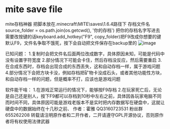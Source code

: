 # mite save file
mite存档神器
把脚本放在.minecraft\MITE\saves\1.6.4路径下
存档文件名source_folder = os.path.join(os.getcwd(), '你的存档') 把你的存档名字写进去
需要改按键的话keyboard.add_hotkey("F9", copy_folder)把F9改成你想要的键
默认F9，文件名争取不饿死，按下会自动把文件保存在backup里的
![image](https://github.com/user-attachments/assets/d7153b78-e8c8-4d6a-ac5d-0fb494bc32cc)

已知问题：
1.复制时会把文件名后面两位改成数字，具体原因未知，可能是代码中没有设置字符宽度
2.部分情况下可能会卡住，然后存档没反应，然后需要重启
3.在合成东西时，存档会出现合成的东西丢失，这和自动存档一样，属于游戏问题
4.部分情况下会把方块卡没，例如存档把矿物卡没成石头，或者其他功能性方块，和自动存档一样的问题，但是概率不打，应该也是游戏问题



软件能干啥：
1.在游戏正常运行的情况下，能够按F9存档
2.在玩家死亡后，无论是自己还是别人，按下F9都可以存档到10秒中左右之前，具体因各玩家电脑不同而时间不同，具体原因可能是游戏老版本不是实时把内存数据写在硬盘中，这就让硬盘中的数据始终在十几秒之前、
作者：霍雅 QQ3160723531 粉丝群655262208 转载请注明原作者和二开作者，二开请遵守GPL开源协议，否则原作者将有权使用法律武器
